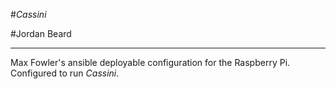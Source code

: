 #*Cassini*

#Jordan Beard

---

Max Fowler's ansible deployable configuration for the Raspberry Pi.
Configured to run *Cassini*.